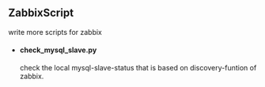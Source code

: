 ## ZabbixScript
write more scripts for zabbix

* #### check_mysql_slave.py ####

  check the local mysql-slave-status that is based on discovery-funtion of zabbix.